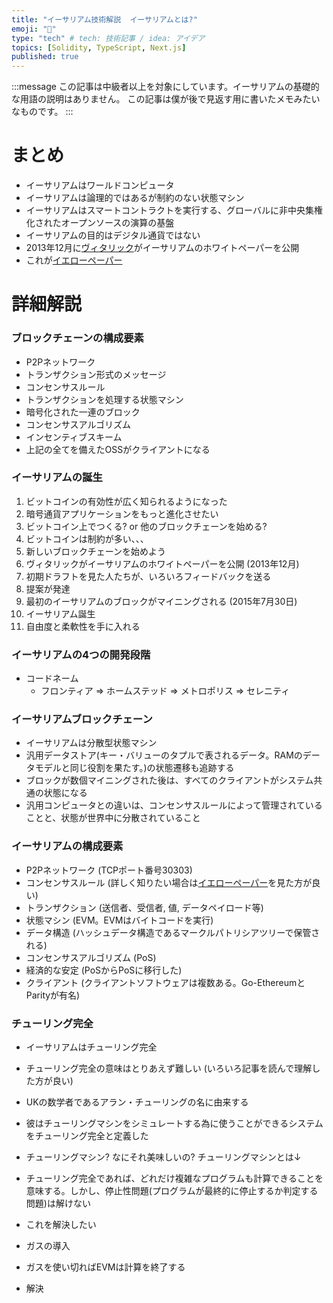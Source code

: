 ```yaml
---
title: "イーサリアム技術解説  イーサリアムとは?"
emoji: "👀"
type: "tech" # tech: 技術記事 / idea: アイデア
topics: [Solidity, TypeScript, Next.js]
published: true
---
```


:::message
この記事は中級者以上を対象にしています。イーサリアムの基礎的な用語の説明はありません。
この記事は僕が後で見返す用に書いたメモみたいなものです。
:::

# まとめ
- イーサリアムはワールドコンピュータ
- イーサリアムは論理的ではあるが制約のない状態マシン
- イーサリアムはスマートコントラクトを実行する、グローバルに非中央集権化されたオープンソースの演算の基盤
- イーサリアムの目的はデジタル通貨ではない
- 2013年12月に[ヴィタリック](https://ja.wikipedia.org/wiki/%E3%83%B4%E3%82%A3%E3%82%BF%E3%83%AA%E3%83%83%E3%82%AF%E3%83%BB%E3%83%96%E3%83%86%E3%83%AA%E3%83%B3)がイーサリアムのホワイトペーパーを公開
- これが[イエローペーパー](https://ethereum.github.io/yellowpaper/paper.pdf)

# 詳細解説
### ブロックチェーンの構成要素
- P2Pネットワーク
- トランザクション形式のメッセージ
- コンセンサスルール
- トランザクションを処理する状態マシン
- 暗号化された一連のブロック
- コンセンサスアルゴリズム
- インセンティブスキーム
- 上記の全てを備えたOSSがクライアントになる

### イーサリアムの誕生
1. ビットコインの有効性が広く知られるようになった
2. 暗号通貨アプリケーションをもっと進化させたい
3. ビットコイン上でつくる? or 他のブロックチェーンを始める?
4. ビットコインは制約が多い、、、
5. 新しいブロックチェーンを始めよう
6. ヴィタリックがイーサリアムのホワイトペーパーを公開 (2013年12月)
7. 初期ドラフトを見た人たちが、いろいろフィードバックを送る
8. 提案が発達
9. 最初のイーサリアムのブロックがマイニングされる (2015年7月30日)
10. イーサリアム誕生
11. 自由度と柔軟性を手に入れる

### イーサリアムの4つの開発段階 
- コードネーム
  - フロンティア => ホームステッド => メトロポリス => セレニティ

### イーサリアムブロックチェーン
- イーサリアムは分散型状態マシン
- 汎用データストア(キー・バリューのタプルで表されるデータ。RAMのデータモデルと同じ役割を果たす。)の状態遷移も追跡する
- ブロックが数個マイニングされた後は、すべてのクライアントがシステム共通の状態になる
- 汎用コンピュータとの違いは、コンセンサスルールによって管理されていることと、状態が世界中に分散されていること

### イーサリアムの構成要素
- P2Pネットワーク (TCPポート番号30303)
- コンセンサスルール (詳しく知りたい場合は[イエローペーパー](https://ethereum.github.io/yellowpaper/paper.pdf)を見た方が良い)
- トランザクション (送信者、受信者, 値, データペイロード等)
- 状態マシン (EVM。EVMはバイトコードを実行)
- データ構造 (ハッシュデータ構造であるマークルパトリシアツリーで保管される)
- コンセンサスアルゴリズム (PoS)
- 経済的な安定 (PoSからPoSに移行した)
- クライアント (クライアントソフトウェアは複数ある。Go-EthereumとParityが有名)

### チューリング完全
- イーサリアムはチューリング完全
- チューリング完全の意味はとりあえず難しい (いろいろ記事を読んで理解した方が良い)
- UKの数学者であるアラン・チューリングの名に由来する
- 彼はチューリングマシンをシミュレートする為に使うことができるシステムをチューリング完全と定義した
  
- チューリングマシン? なにそれ美味しいの? チューリングマシンとは↓
- チューリング完全であれば、どれだけ複雑なプログラムも計算できることを意味する。しかし、停止性問題(プログラムが最終的に停止するか判定する問題)は解けない
- これを解決したい
- ガスの導入
- ガスを使い切ればEVMは計算を終了する
- 解決




